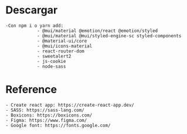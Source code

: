 # Descargar
    -Con npm i o yarn add:
                - @mui/material @emotion/react @emotion/styled
                - @mui/material @mui/styled-engine-sc styled-components
                - @material-ui/core
                - @mui/icons-material
                - react-router-dom
                - sweetalert2
                - js-cookie
                - node-sass

# Reference

    - Create react app: https://create-react-app.dev/
    - SASS: https://sass-lang.com/
    - Boxicons: https://boxicons.com/
    - Figma: https://www.figma.com/
    - Google font: https://fonts.google.com/
